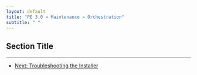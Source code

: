 ```yaml
---
layout: default
title: "PE 3.0 » Maintenance » Orchestration"
subtitle: " "
---
```


Section Title
-----



* * * 

- [Next: Troubleshooting the Installer](./trouble_install.html)

